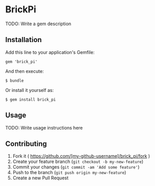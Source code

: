 # BrickPi

TODO: Write a gem description

## Installation

Add this line to your application's Gemfile:

    gem 'brick_pi'

And then execute:

    $ bundle

Or install it yourself as:

    $ gem install brick_pi

## Usage

TODO: Write usage instructions here

## Contributing

1. Fork it ( https://github.com/[my-github-username]/brick_pi/fork )
2. Create your feature branch (`git checkout -b my-new-feature`)
3. Commit your changes (`git commit -am 'Add some feature'`)
4. Push to the branch (`git push origin my-new-feature`)
5. Create a new Pull Request
